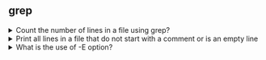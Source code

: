 ## grep

<details>

<summary>Count the number of lines in a file using grep?</summary>
    
```
grep -c '' /etc/services
```   
</details>

<details>

<summary>Print all lines in a file that do not start with a comment or is an empty line</summary>

```
grep -E '^(#|$)' /etc/ssh/sshd_config
```
</details>

<details>

<summary>What is the use of -E option?</summary>

Used for passing Enhanced Regular Expression instead of a Basic Regular Expression

</details>

